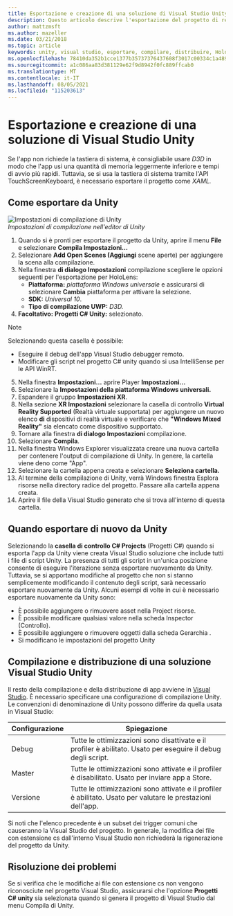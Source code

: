 ```yaml
---
title: Esportazione e creazione di una soluzione di Visual Studio Unity
description: Questo articolo descrive l'esportazione del progetto di realtà mista da Unity per poter compilare e distribuire in Visual Studio.
author: mattzmsft
ms.author: mazeller
ms.date: 03/21/2018
ms.topic: article
keywords: unity, visual studio, esportare, compilare, distribuire, HoloLens, visore VR di realtà mista, visore VR di realtà mista windows, visore VR di realtà virtuale, UWP, distribuzione
ms.openlocfilehash: 78410da352b1cce1377b35737376437608f3017c00334c1a489ede26d5170d2d
ms.sourcegitcommit: a1c086aa83d381129e62f9d8942f0fc889ffcab0
ms.translationtype: MT
ms.contentlocale: it-IT
ms.lasthandoff: 08/05/2021
ms.locfileid: "115203613"
---
```

# <a name="exporting-and-building-a-unity-visual-studio-solution"></a>Esportazione e creazione di una soluzione di Visual Studio Unity

Se l'app non richiede la tastiera di sistema, è consigliabile usare *D3D* in modo che l'app usi una quantità di memoria leggermente inferiore e tempi di avvio più rapidi. Tuttavia, se si usa la tastiera di sistema tramite l'API TouchScreenKeyboard, è necessario esportare il progetto come *XAML.*

## <a name="how-to-export-from-unity"></a>Come esportare da Unity

![Impostazioni di compilazione di Unity](images/unitybuildsettings-300px.png)<br>
*Impostazioni di compilazione nell'editor di Unity*

1. Quando si è pronti per esportare il progetto da Unity, aprire il menu **File** e selezionare **Compila Impostazioni...**
2. Selezionare **Add Open Scenes (Aggiungi** scene aperte) per aggiungere la scena alla compilazione.
3. Nella finestra **di dialogo Impostazioni** compilazione scegliere le opzioni seguenti per l'esportazione per HoloLens:
   * **Piattaforma:** *piattaforma Windows universale* e assicurarsi di selezionare **Cambia** piattaforma per attivare la selezione.
   * **SDK:** *Universal 10*.
   * **Tipo di compilazione UWP:** *D3D.*
4. **Facoltativo:** **Progetti C# Unity:** selezionato.

>[!NOTE]
>Selezionando questa casella è possibile:
>* Eseguire il debug dell'app Visual Studio debugger remoto.
>* Modificare gli script nel progetto C# unity quando si usa IntelliSense per le API WinRT.

5. Nella finestra **Impostazioni...** aprire Player **Impostazioni...**
6. Selezionare la **Impostazioni della piattaforma Windows universali.**
7. Espandere il gruppo **Impostazioni XR**.
8. Nella sezione **XR Impostazioni** selezionare la casella di controllo **Virtual Reality Supported** (Realtà virtuale supportata) per aggiungere un nuovo elenco **di** dispositivi di realtà virtuale e verificare che **"Windows Mixed Reality"** sia elencato come dispositivo supportato.
9. Tornare alla finestra **di dialogo Impostazioni** compilazione.
10. Selezionare **Compila**.
11. Nella finestra Windows Explorer visualizzata creare una nuova cartella per contenere l'output di compilazione di Unity. In genere, la cartella viene deno come "App".
12. Selezionare la cartella appena creata e selezionare **Seleziona cartella.**
13. Al termine della compilazione di Unity, verrà Windows finestra Esplora risorse nella directory radice del progetto. Passare alla cartella appena creata.
14. Aprire il file della Visual Studio generato che si trova all'interno di questa cartella.

## <a name="when-to-re-export-from-unity"></a>Quando esportare di nuovo da Unity

Selezionando la **casella di controllo C# Projects** (Progetti C#) quando si esporta l'app da Unity viene creata Visual Studio soluzione che include tutti i file di script Unity. La presenza di tutti gli script in un'unica posizione consente di eseguire l'iterazione senza esportare nuovamente da Unity. Tuttavia, se si apportano modifiche al progetto che non si stanno semplicemente modificando il contenuto degli script, sarà necessario esportare nuovamente da Unity. Alcuni esempi di volte in cui è necessario esportare nuovamente da Unity sono:
* È possibile aggiungere o rimuovere asset nella Project risorse.
* È possibile modificare qualsiasi valore nella scheda Inspector (Controllo).
* È possibile aggiungere o rimuovere oggetti dalla scheda Gerarchia .
* Si modificano le impostazioni del progetto Unity

## <a name="building-and-deploying-a-unity-visual-studio-solution"></a>Compilazione e distribuzione di una soluzione Visual Studio Unity

Il resto della compilazione e della distribuzione di app avviene in [Visual Studio](../platform-capabilities-and-apis/using-visual-studio.md). È necessario specificare una configurazione di compilazione Unity. Le convenzioni di denominazione di Unity possono differire da quella usata in Visual Studio:

|  Configurazione  |  Spiegazione | 
|----------|----------|
|  Debug  |  Tutte le ottimizzazioni sono disattivate e il profiler è abilitato. Usato per eseguire il debug degli script. | 
|  Master  |  Tutte le ottimizzazioni sono attivate e il profiler è disabilitato. Usato per inviare app a Store. | 
|  Versione  |  Tutte le ottimizzazioni sono attivate e il profiler è abilitato. Usato per valutare le prestazioni dell'app. | 

Si noti che l'elenco precedente è un subset dei trigger comuni che causeranno la Visual Studio del progetto. In generale, la modifica dei file con estensione cs dall'interno Visual Studio non richiederà la rigenerazione del progetto da Unity.

## <a name="troubleshooting"></a>Risoluzione dei problemi

Se si verifica che le modifiche ai file con estensione cs non vengono riconosciute nel progetto Visual Studio, assicurarsi che l'opzione **Progetti C# unity** sia selezionata quando si genera il progetto di Visual Studio dal menu Compila di Unity.
